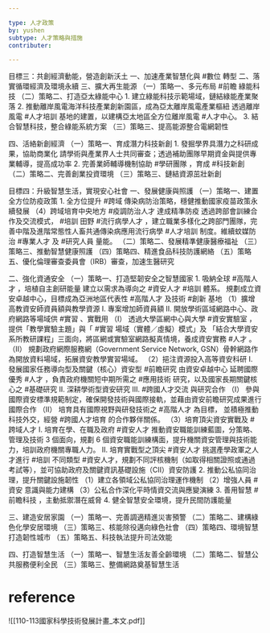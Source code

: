 ```yaml
---

type: 人才政策
by: yushen
subtype: 人才策略與措施
contributer: 

---
```


目標三：共創經濟動能，營造創新沃土 
一、加速產業智慧化與 #數位 轉型
二、落實循環經濟及環境永續
三、擴大再生能源 
（一）策略一、多元布局 #前瞻 綠能科技
（二）策略二、打造亞太綠能中心
          1. 建立綠能科技示範場域，鏈結綠能產業聚落
		  2. 推動離岸風電海洋科技產業創新園區，成為亞太離岸風電產業樞紐
		  透過離岸風電 #人才培訓 基地的建置，以建構亞太地區全方位離岸風電 #人才中心。 
		  3. 結合智慧科技，整合綠能系統方案
（三）策略三、提高能源整合電網韌性

四、活絡新創經濟 
（一）策略一、育成潛力科技新創 
        1. 發掘學界具潛力之科研成果，協助商業化
		    請學術與產業界人士共同審查；透過補助團隊早期資金與提供專業輔導，提高成功率
		2. 完善業師輔導機制協助 #學研團隊 ，育成 #科技新創
（二）策略二、完善創業投資環境	
（三）策略三、鏈結資源茁壯新創

目標四：升級智慧生活，實現安心社會 
一、發展健康與照護
（一）策略一、建置全方位防疫政策
         1. 全方位提升 #跨域 傳染病防治策略，穩健推動國家疫苗政策永續發展
		 （4）跨域培育中央地方 #疫調防治人才 達成精準防疫
		 透過跨部會訓練合作及交流模式， #培訓 田野 #流行病學人才 ，建立職業多樣化之跨部門團隊，完善中階及進階常態性人畜共通傳染病應用流行病學 #人才培訓 制度。維續蚊媒防治 #專業人才 及 #研究人員 量能。
（二）策略二、發展精準健康醫療福祉
（三）策略三、推動智慧健康照護
（四）策略四、精進食品科技防護網絡
（五）策略五、優化倫理審查委員會（IRB）審查，加速生醫研究

二、強化資通安全
（一）策略一、打造堅韌安全之智慧國家 
        1. 吸納全球 #高階人才 ，培植自主創研能量
		   建立以需求為導向之 #資安人才 #培訓 體系。
		   規劃成立資安卓越中心，目標成為亞洲地區代表性 #高階人才 及技術 #創新 基地
		   （1）擴增高教資安師資員額與教學資源
		          I. 專案增加師資員額
				  II. 開放學術區域網路中心、政府網路等場域供 #實習 、實戰用
				     （I） 透過大學區網中心與大學 #資安實驗室 ，提供「教學實驗主題」與「 #實習 場域（實體／虛擬）模式」及 「結合大學資安系所教研課程」三面向，將區網或實驗室網路擬真情境，養成資安實務 #人才 。 
					 （II） 規劃政府網際服務網（Government Service Network, GSN）骨幹網路作為開放資料場域，拓展資安教學實習場域。 
			（2）挹注資源投入高等資安科研 
			        I. 發展國家任務導向型及關鍵（核心）資安型 #前瞻研究
					   由資安卓越中心 延聘國際優秀 #人才 ，負責政府機關短中期所需之 #應用技術 研究，以及國家長期關鍵核心之 #基礎研究
					II. 深耕學術型資安研究
					III. #跨國人才交流 與研究合作 
					    （I） 參與國際資安標準規範制定，確保開發技術與國際接軌，並藉由資安前瞻研究成果進行國際合作
						（II） 培育具有國際視野與研發技術之 #高階人才 為目標， 並積極推動科技外交，經營 #跨國人才培育 的合作夥伴關係。 
			（3）培育頂尖資安實戰及 #跨域人才 
			        I. 培育在學、在職及政府 #資安人才
					   推動資安職能訓練藍圖，分策略、管理及技術 3 個面向，規劃 6 個資安職能訓練構面，提升機關資安管理與技術能力，培訓政府機關專職人力。
				   II. 培育實戰型之頂尖 #資安人才
				      挑選產學政軍之人才進行 #培訓
					  不同類型 #資安人才，規劃不同評核機制（如取得相關證照或通過考試等），並可協助政府及關鍵資訊基礎設施（CII）資安防護
		  2. 推動公私協同治理，提升關鍵設施韌性
		      （1）建立各領域公私協同治理運作機制
			  （2）增強人員 #資安 意識與能力建構
			  （3）公私合作深化平時情資交流與應變演練
		 3. 善用智慧 #前瞻科技 ，主動抵禦潛在威脅
		 4. 健全智慧安全環境，提升民間防護能量
		 
三、建造安居家園 
（一）策略一、完善調適精進災害預警
（二）策略二、建構綠色化學安居環境
（三）策略三、核能除役邁向綠色社會
（四）策略四、環境智慧打造韌性城市
（五）策略五、科技執法提升司法效能

四、打造智慧生活 
（一）策略一、智慧生活友善全齡環境
（二）策略二、智慧公共服務便利全民
（三）策略三、整備網路奠基智慧生活

 # reference
![[110-113國家科學技術發展計畫_本文.pdf]]